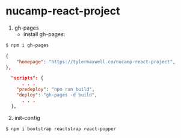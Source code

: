 # nucamp-react-project

1. gh-pages
   - install gh-pages:

```bash
$ npm i gh-pages
```

```json
{
    "homepage": "https://tylermaxwell.co/nucamp-react-project",
},

  "scripts": {
      . . .
    "predeploy": "npm run build",
    "deploy": "gh-pages -d build",
      . . .
  },
```

2. init-config

```bash
$ npm i bootstrap reactstrap react-popper
```
